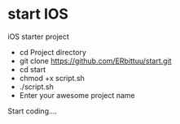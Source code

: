 # start IOS
iOS starter project

- cd Project directory
- git clone https://github.com/ERbittuu/start.git
- cd start
- chmod +x script.sh
- ./script.sh
- Enter your awesome project name

Start coding....
